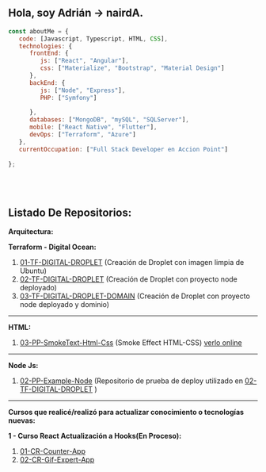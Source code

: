  ## Hola, soy Adrián -> nairdA.

```javascript
const aboutMe = {
   code: [Javascript, Typescript, HTML, CSS],
   technologies: {
      frontEnd: {
         js: ["React", "Angular"],
         css: ["Materialize", "Bootstrap", "Material Design"]
      },
      backEnd: {
         js: ["Node", "Express"],
         PHP: ["Symfony"]
         
      },
      databases: ["MongoDB", "mySQL", "SQLServer"],
      mobile: ["React Native", "Flutter"],
      devOps: ["Terraform", "Azure"]
   },
   currentOccupation: ["Full Stack Developer en Accion Point"]
   
};
```
</br></br>

## Listado De Repositorios:

**Arquitectura:**


**Terraform - Digital Ocean:**

 1.  [01-TF-DIGITAL-DROPLET](https://github.com/nairdadev/01-TF-DIGITAL-DROPLET) (Creación de Droplet con imagen limpia de Ubuntu)
 2.  [02-TF-DIGITAL-DROPLET](https://github.com/nairdadev/02-TF-DIGITAL-DROPLET) (Creación de Droplet con proyecto node deployado)
 3.  [03-TF-DIGITAL-DROPLET-DOMAIN](https://github.com/nairdadev/03-TF-DIGITAL-DROPLET-DOMAIN) (Creación de Droplet con proyecto node deployado y dominio)


________ 

**HTML:**
 1.  [03-PP-SmokeText-Html-Css](https://github.com/nairdadev/03-PP-SmokeText-Html-Css) (Smoke Effect HTML-CSS) [verlo online](https://nairdadev.github.io/03-PP-SmokeText-Html-Css/) 

________ 
**Node Js:**

 1.  [02-PP-Example-Node](https://github.com/nairdadev/02-PP-Example-Node) (Repositorio de prueba de deploy utilizado en [02-TF-DIGITAL-DROPLET](https://github.com/nairdadev/02-TF-DIGITAL-DROPLET) )



________ 
**Cursos que realicé/realizó para actualizar conocimiento o tecnologías nuevas:**
 
**1 - Curso React Actualización a Hooks(En Proceso):**

 1.  [01-CR-Counter-App](https://github.com/nairdadev/01-CR-Counter-App) 
 2.  [02-CR-Gif-Expert-App](https://github.com/nairdadev/02-CR-Gif-Expert-App) 

